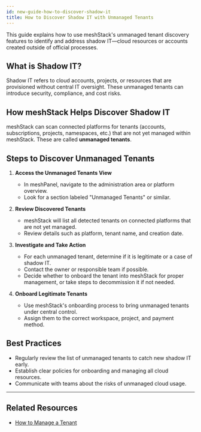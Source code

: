 ```yaml
---
id: new-guide-how-to-discover-shadow-it
title: How to Discover Shadow IT with Unmanaged Tenants
---
```


This guide explains how to use meshStack's unmanaged tenant discovery features to identify and address shadow IT—cloud resources or accounts created outside of official processes.

## What is Shadow IT?
Shadow IT refers to cloud accounts, projects, or resources that are provisioned without central IT oversight. These unmanaged tenants can introduce security, compliance, and cost risks.

## How meshStack Helps Discover Shadow IT
meshStack can scan connected platforms for tenants (accounts, subscriptions, projects, namespaces, etc.) that are not yet managed within meshStack. These are called **unmanaged tenants**.

## Steps to Discover Unmanaged Tenants

1. **Access the Unmanaged Tenants View**
   - In meshPanel, navigate to the administration area or platform overview.
   - Look for a section labeled "Unmanaged Tenants" or similar.

2. **Review Discovered Tenants**
   - meshStack will list all detected tenants on connected platforms that are not yet managed.
   - Review details such as platform, tenant name, and creation date.

3. **Investigate and Take Action**
   - For each unmanaged tenant, determine if it is legitimate or a case of shadow IT.
   - Contact the owner or responsible team if possible.
   - Decide whether to onboard the tenant into meshStack for proper management, or take steps to decommission it if not needed.

4. **Onboard Legitimate Tenants**
   - Use meshStack's onboarding process to bring unmanaged tenants under central control.
   - Assign them to the correct workspace, project, and payment method.

## Best Practices
- Regularly review the list of unmanaged tenants to catch new shadow IT early.
- Establish clear policies for onboarding and managing all cloud resources.
- Communicate with teams about the risks of unmanaged cloud usage.

---

## Related Resources
- [How to Manage a Tenant](./new-guide-how-to-manage-a-tenant.md)
